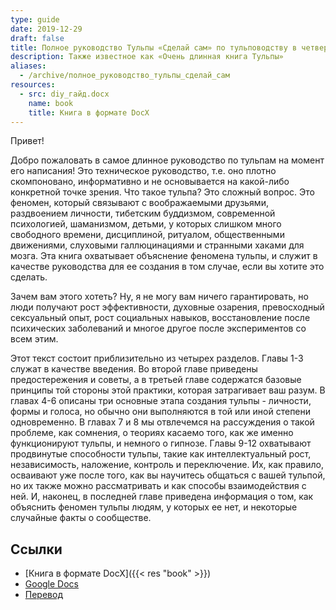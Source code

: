 ```yaml
---
type: guide
date: 2019-12-29
draft: false
title: Полное руководство Тульпы «Сделай сам» по тульповодству в четвертой редакции (V4.0)
description: Также известное как «Очень длинная книга Тульпы»
aliases:
  - /archive/полное_руководство_тульпы_сделай_сам
resources:
  - src: diy_гайд.docx
    name: book
    title: Книга в формате DocX
---
```

Привет!

Добро пожаловать в самое длинное руководство по тульпам на момент его написания! Это техническое руководство, т.е. оно плотно скомпоновано, информативно и не основывается на какой-либо конкретной точке зрения.
Что такое тульпа? Это сложный вопрос. Это феномен, который связывают с воображаемыми друзьями, раздвоением личности, тибетским буддизмом, современной психологией, шаманизмом, детьми, у которых слишком много свободного времени, дисциплиной, ритуалом, общественными движениями, слуховыми галлюцинациями и странными хаками для мозга. Эта книга охватывает объяснение феномена тульпы, и служит в качестве руководства для ее создания в том случае, если вы хотите это сделать.

Зачем вам этого хотеть? Ну, я не могу вам ничего гарантировать, но люди получают рост эффективности, духовные озарения, превосходный сексуальный опыт, рост социальных навыков, восстановление после психических заболеваний и многое другое после экспериментов со всем этим.

Этот текст состоит приблизительно из четырех разделов. Главы 1-3 служат в качестве введения. Во второй главе приведены предостережения и советы, а в третьей главе содержатся базовые принципы той стороны этой практики, которая затрагивает ваш разум. В главах 4-6 описаны три основные этапа создания тульпы - личности, формы и голоса, но обычно они выполняются в той или иной степени одновременно. В главах 7 и 8 мы отвлечемся на рассуждения о такой проблеме, как сомнения, о теориях касаемо того, как же именно функционируют тульпы, и немного о гипнозе. Главы 9-12 охватывают продвинутые способности тульпы, такие как интеллектуальный рост, независимость, наложение, контроль и переключение. Их, как правило, осваивают уже после того, как вы научитесь общаться с вашей тульпой, но их также можно рассматривать и как способы взаимодействия с ней. И, наконец, в последней главе приведена информация о том, как объяснить феномен тульпы людям, у которых ее нет, и некоторые случайные факты о сообществе.

## Ссылки
* [Книга в формате DocX]({{< res "book" >}})
* [Google Docs](https://docs.google.com/document/d/1Xh_S2Zo2MHgkO3W0synfHpdPDXTn5lyS5-5aClgG0GU/view)
* [Перевод](https://eclairhouse.tumblr.com/translation)
